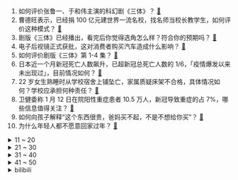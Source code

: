 1. 如何评价张鲁一、于和伟主演的科幻剧《三体》？ [:link:](https://www.zhihu.com/question/578863156)
2. 曹德旺表示，已经捐 100 亿元建世界一流名校，找名师当校长教学生，如何评价这种模式？ [:link:](https://www.zhihu.com/question/578862450)
3. 剧版《三体》已经播出，看完后你觉得选角怎么样？符合你的预期吗？ [:link:](https://www.zhihu.com/question/578882863)
4. 电子后视镜正式获批，这对消费者购买汽车造成什么影响？ [:link:](https://www.zhihu.com/question/577853256)
5. 如何评价剧版《三体》第 1-4 集？ [:link:](https://www.zhihu.com/question/578841291)
6. 日本近一个月新冠死亡人数飙升，已超新冠总死亡人数的 1/6，「疫情爆发以来未出现过」，目前情况如何？ [:link:](https://www.zhihu.com/question/578684291)
7. 22 岁女生熟睡时从学校宿舍上铺坠亡，家属质疑床架不合格，具体情况如何？学校应承担何种责任？ [:link:](https://www.zhihu.com/question/578487967)
8. 卫健委称 1 月 12 日在院阳性重症患者 10.5 万人，新冠导致重症的占 7%，哪些信息值得关注？ [:link:](https://www.zhihu.com/question/578690198)
9. 如何向孩子解释“这个东西很贵，爸妈买不起，不是不想给你买”？ [:link:](https://www.zhihu.com/question/572062178)
10. 为什么年轻人都不愿意回家过年？ [:link:](https://www.zhihu.com/question/568719935)
<details>
<summary>11 ~ 20</summary>

11. 尼泊尔一架搭载 72 人的客机坠毁，所有乘客和机组人员全部遇难，坠机原因可能为何？哪些信息值得关注？ [:link:](https://www.zhihu.com/question/578848657)
12. 为什么公务员考试的年龄要限制在 35 岁？ [:link:](https://www.zhihu.com/question/552627086)
13. iG 冠军野辅复出首战告负，LPL 春季赛 UP 0:2 不敌 NIP，如何评价这场比赛？ [:link:](https://www.zhihu.com/question/578870095)
14. 同事已经离职了一段时间了，但却迟迟不肯退出公司相关微信群，到底是出于什么样的心理？ [:link:](https://www.zhihu.com/question/577548907)
15. 俄罗斯央行声明称「从 1 月 13 日开始购买人民币作为国家财富基金」，如何看待俄方这一举措？ [:link:](https://www.zhihu.com/question/578219259)
16. 调查显示超八成「意向购房者」计划春节假期去看房，三居室成主流关注户型，受哪些因素影响？两居室还吃香吗？ [:link:](https://www.zhihu.com/question/578827695)
17. 桂林一酒吧卫生间装双面镜，男士如厕时可看见女厕洗手台，该设计是否违规？ [:link:](https://www.zhihu.com/question/578825645)
18. 岸田文雄赴美「拜码头」，确认强化同盟对抗中国，会谈仅持续 30 分钟，还有哪些信息值得关注？ [:link:](https://www.zhihu.com/question/578671018)
19. 假如姆巴佩本届世界杯卫冕成功，他是否可以成为历史前十的有力竞争者？ [:link:](https://www.zhihu.com/question/578468635)
20. 乌媒称乌克兰多地遭大规模导弹袭击，多处能源基础设施遭破坏，基辅等 11 个州紧急停电，目前情况如何？ [:link:](https://www.zhihu.com/question/578717298)
</details>
<details>
<summary>21 ~ 30</summary>

21. 男朋友劝我把钻戒换成金戒，为了方便以后当掉会保值，怎么办？婚戒有必要保值吗？ [:link:](https://www.zhihu.com/question/514147672)
22. 是过程更重要还是结果更重要？ [:link:](https://www.zhihu.com/question/578876973)
23. 初中英语是先刷题还是背单词? [:link:](https://www.zhihu.com/question/572487605)
24. 假如你可以获得一枚《原神》中的神之眼，你会选择什么元素？ [:link:](https://www.zhihu.com/question/442851975)
25. 应届生的身份到底有多重要？ [:link:](https://www.zhihu.com/question/386115358)
26. 有哪些做到「视觉欺骗」的建筑？是怎么做到的？ [:link:](https://www.zhihu.com/question/62389785)
27. 学习成绩不好，是选择继续读书，还是早日踏进社会呢？ [:link:](https://www.zhihu.com/question/578519955)
28. 2023 LPL 春季赛 RNG 2:0 击败 OMG 赛季开门红，如何评价这场比赛？ [:link:](https://www.zhihu.com/question/578869211)
29. 剧版《三体》中于和伟饰演的史强怎么样？ [:link:](https://www.zhihu.com/question/578880522)
30. 如何评价《中国奇谭》第四集《乡村巴士带走了王孩儿和神仙》? [:link:](https://www.zhihu.com/question/576785135)
</details>
<details>
<summary>31 ~ 40</summary>

31. 《阿凡达2水之道》为什么被吐槽成这样？ [:link:](https://www.zhihu.com/question/576552046)
32. 做自媒体你选择用手机拍摄还是单反相机拍摄呢？ [:link:](https://www.zhihu.com/question/577726733)
33. 谁是《三体》中最惨的面壁者？ [:link:](https://www.zhihu.com/question/528912447)
34. 体格小的人真的就打不过体格大的么? [:link:](https://www.zhihu.com/question/577558722)
35. 河南一女子因拒绝相亲导致家人被他人殴打住院，警方称「确有此事」，如何看待？如何从法律角度解读？ [:link:](https://www.zhihu.com/question/578504835)
36. 春节期间有哪些涉新冠的谣言需要跟父母澄清的？ [:link:](https://www.zhihu.com/question/575476395)
37. 如何评价张译、张颂文、李一桐主演的扫黑大剧《狂飙》？ [:link:](https://www.zhihu.com/question/578530818)
38. 《三体》的结局到底是什么？ [:link:](https://www.zhihu.com/question/24586393)
39. 去年还在指责日方，韩教育部今年也删除「日军慰安妇」内容，被批「断送韩国」，为何有如此转变？有哪些后果？ [:link:](https://www.zhihu.com/question/578334047)
40. 白炽灯为什么会淘汰？ [:link:](https://www.zhihu.com/question/578736472)
</details>
<details>
<summary>41 ~ 50</summary>

41. 有没有一串数字字母让别人看到就知道你是搞数学的 ？ [:link:](https://www.zhihu.com/question/578268915)
42. 如何看待男子年会醉酒后身亡，公司否认工伤称「非因工死亡」赔偿及募捐 14 万？公司应担什么法律责任？ [:link:](https://www.zhihu.com/question/578466379)
43. 美国总统拜登批准加利福尼亚州进入灾难状态，目前当地情况如何？ [:link:](https://www.zhihu.com/question/578844667)
44. 怎样评价一个英语老师好不好？ [:link:](https://www.zhihu.com/question/565845098)
45. CCTV6 评《三体》动画失利，「优质文戏的缺失使人物塑造过度娱乐化、脸谱化」，原著人设崩塌有多致命？ [:link:](https://www.zhihu.com/question/578668462)
46. 滑雪算是剧烈运动吗？ [:link:](https://www.zhihu.com/question/575504031)
47. 考教资《教育知识与能力》要背吗？ [:link:](https://www.zhihu.com/question/333787737)
48. 面对孩子的平庸，家长该怎么办？ [:link:](https://www.zhihu.com/question/573236868)
49. 同学经常拿你开玩笑，每一次提醒她总是说“开玩笑而已别当真”怎么办？ [:link:](https://www.zhihu.com/question/578542644)
50. 张朝阳回应「年轻人不要只追求赚钱和快乐」，称「别断章取义，我是在讲心理学和脑科学」，哪些信息值得关注？ [:link:](https://www.zhihu.com/question/578831838)
</details><details>
<summary>bilibili</summary>

1. 《原神》PV短片——「诸苦无隙」 [:link:](//www.bilibili.com/video/BV1R84y187Y5)
2. 【官方MV】《One Last Chicken》 再见了，所有的只因战士 [:link:](//www.bilibili.com/video/BV1Mx4y137fa)
3. 关于流行音乐的深度研究：华语音乐已经完蛋了吗？ [:link:](//www.bilibili.com/video/BV1m8411P7v7)
4. 再做一次梦吧，这次是以百大的身份。 [:link:](//www.bilibili.com/video/BV17G4y1C7de)
5. 寄生虫-自闭测试 [:link:](//www.bilibili.com/video/BV1224y1a7ks)
6. 无敌了！这一期直接超神！！！ [:link:](//www.bilibili.com/video/BV1WG4y1C7mT)
7. 这是我今年遇到的很多朋友 [:link:](//www.bilibili.com/video/BV15P4y1k7Wz)
8. 深夜小桌游 [:link:](//www.bilibili.com/video/BV1FW4y137Tx)
9. 考试，但没及格 [:link:](//www.bilibili.com/video/BV1vP4y1k7V7)
10. 当《神女劈观》遇上《木兰诗》 尚雯婕杨扬上演跨界合唱 [:link:](//www.bilibili.com/video/BV1oY4y1f7qf)
<details>
<summary>11 ~ 20</summary>

11. 黄沙无绿肥，老树独饮酒。清枝衬明月，惆怅落满杯。复原白居易诗中的黄金角狮 [:link:](//www.bilibili.com/video/BV12G4y1k7S4)
12. “小英雄大肚腩” [:link:](//www.bilibili.com/video/BV1NM411c7kM)
13. “我玩了400个小时不知火舞，但我从没见过她长什么样” [:link:](//www.bilibili.com/video/BV1DY411y7Fj)
14. 我想养个这玩意儿 [:link:](//www.bilibili.com/video/BV1FG4y1w7T7)
15. 都什么年代，谁还当传统齐天大圣？！！ [:link:](//www.bilibili.com/video/BV1k14y1T745)
16. 又是一年 [:link:](//www.bilibili.com/video/BV1jD4y1W7XH)
17. 《流浪地球2》定义主题曲《人是_》MV！纵使光亮微茫，依然奋力前行！命运打不败活着！ [:link:](//www.bilibili.com/video/BV1bY41197mq)
18. 【春节贺岁片】拐角遇到真爱，也有可能是警察 [:link:](//www.bilibili.com/video/BV1d84y187h1)
19. ⚡ 舞 动 春 晚 ⚡ [:link:](//www.bilibili.com/video/BV1aY411y7vk)
20. 快过年了玩个游戏虐待一下自己 [:link:](//www.bilibili.com/video/BV1XT41127jP)
</details>
<details>
<summary>21 ~ 30</summary>

21. 开会不小心露出了自己的浏览记录 [:link:](//www.bilibili.com/video/BV1jx4y137FY)
22. 三年之期 我的世界永恒的MC生存 二周目EP1 [:link:](//www.bilibili.com/video/BV1r8411N7am)
23. (现实世界 vs 中二动漫) 不行了 中二病犯了！ [:link:](//www.bilibili.com/video/BV1CD4y1W7u3)
24. 进击的巨人墨子（分享一波奇奇怪怪的知识） [:link:](//www.bilibili.com/video/BV14K411C77k)
25. 《明日方舟》限定干员「重岳」前瞻PV [:link:](//www.bilibili.com/video/BV18M411b7dm)
26. 排号200桌，等位5小时？好悬没把我饿死【凭啥排长队ep04-朱光玉火锅】 [:link:](//www.bilibili.com/video/BV1zW4y137qi)
27. 既然拿百大了 那不装了 [:link:](//www.bilibili.com/video/BV1iD4y1W7v8)
28. “从没想过这碗面，会改变我的这一年。” [:link:](//www.bilibili.com/video/BV1jx4y137Lq)
29. 时隔3年终于回国，第一次带爸妈，探秘最贵黑珍珠3钻家乡菜！ [:link:](//www.bilibili.com/video/BV19v4y1y7j8)
30. 《Crazy》 Cover  Gnarls Barkley [:link:](//www.bilibili.com/video/BV19A411Z7Np)
</details>
<details>
<summary>31 ~ 40</summary>

31. 300W粉UP主开什么车？雨哥到处跑座驾曝光！ [:link:](//www.bilibili.com/video/BV1XY4y1f7aQ)
32. 在这寒冷的冬季吃上热乎的,给孩子带来温暖是家人们赋予的,所以我很感谢大家 [:link:](//www.bilibili.com/video/BV1yW4y137em)
33. 同学聚会遇到了前女友，说起当年的故事。 [:link:](//www.bilibili.com/video/BV1BG4y1A729)
34. 史上用料最奢华的“巧克力砖”！一刀切下去，嘴角流下拉丝的眼泪…… [:link:](//www.bilibili.com/video/BV14P4y1k7WQ)
35. 【奇谭】“生活把我搓成桃，大圣送我三根毛” [:link:](//www.bilibili.com/video/BV1Ne4y1F7kV)
36. 什锦区UP主为何能拿百大?【7年回顾】 [:link:](//www.bilibili.com/video/BV1kK411C7eh)
37. 万人直播！偷拍女友尬舞社死...竟冲上热榜第一！？！ [:link:](//www.bilibili.com/video/BV1Cx4y1g767)
38. B 站 热 门 审 核 现 状 [:link:](//www.bilibili.com/video/BV1kx4y137HT)
39. 正义降魔 [:link:](//www.bilibili.com/video/BV1eY4y1f7ZA)
40. 2022年度未播出视频大放送——假如相亲对象的好友是HR（2 [:link:](//www.bilibili.com/video/BV1SG4y1A7Bd)
</details>
<details>
<summary>41 ~ 50</summary>

41. 论文中期检查现状 [:link:](//www.bilibili.com/video/BV1d24y1a72d)
42. 别拦着我，我要拯救世界！ [:link:](//www.bilibili.com/video/BV1JR4y127hC)
43. 还记得他吗？德国志愿者卢安克，深入广西深山中支教十八年 [:link:](//www.bilibili.com/video/BV1uP4y1k7yj)
44. 土坑酸菜重现市场，风评却变了？ [:link:](//www.bilibili.com/video/BV1Zd4y157kJ)
45. 玩游戏像高考，渡劫像考研，炼个药还得研究中医？！ [:link:](//www.bilibili.com/video/BV1WR4y127gc)
46. 春晚预测小品：《闺 蜜》 [:link:](//www.bilibili.com/video/BV1B14y1u7Gh)
47. 拼夕夕里3块5一个的“嫩牛五方”，你敢吃吗？？ [:link:](//www.bilibili.com/video/BV1TM411c7gv)
48. 多音字都是咋来的？ [:link:](//www.bilibili.com/video/BV1fP4y1r71X)
49. 这么可爱真是抱歉！❤️【咬人猫】 [:link:](//www.bilibili.com/video/BV1XY411y7HN)
50. 2023迦勒底新春会 [:link:](//www.bilibili.com/video/BV128411N7Ny)
</details>
<details>
<summary>51 ~ 60</summary>

51. 凌晨三点瞒着我爸偷偷去便利店狂吃大鸡腿 [:link:](//www.bilibili.com/video/BV1WD4y1W79y)
52. 食 食 物 者 为 俊 杰 [:link:](//www.bilibili.com/video/BV1qY411y7dD)
53. 采访百万粉up主，原来他们私底下是这样…. [:link:](//www.bilibili.com/video/BV1je4y1F7mw)
54. 必须严惩！ [:link:](//www.bilibili.com/video/BV14D4y1W7q3)
55. 3D版？毁灭菇的压迫感！ [:link:](//www.bilibili.com/video/BV17d4y177N7)
56. 一口气看完猪猪侠之变身战队，GG爆的满级号被队友给玩废了！ [:link:](//www.bilibili.com/video/BV1BY411y7ZE)
57. 史上最厕一月番？史上最乐一月番！2023一月新番开播吐槽！ [:link:](//www.bilibili.com/video/BV1A14y1g7PC)
58. 河南8旬老人夜市摆摊，利润仅2毛，顾客寥寥无几！ [:link:](//www.bilibili.com/video/BV1gA411f7Dn)
59. 这都什么乱七八糟的模拟器啦！？ [:link:](//www.bilibili.com/video/BV1Z8411P71C)
60. 《夜  袭  流  浪  者》 [:link:](//www.bilibili.com/video/BV1kM411b7Mv)
</details>
<details>
<summary>61 ~ 70</summary>

61. 我对这土地没有一点感情，评分9.3，中国最震撼的乡村纪录片！ [:link:](//www.bilibili.com/video/BV1Mv4y1i7FD)
62. 满门忠烈 [:link:](//www.bilibili.com/video/BV1aR4y1276c)
63. 一封以命送出的血书，竟改写了关羽命运？| 夏磊刘照坤献声，《川流：驿人》揭开历史阴影下的细节 [:link:](//www.bilibili.com/video/BV1CM411b7wQ)
64. “睡教” [:link:](//www.bilibili.com/video/BV1YY4y1f7DH)
65. 【TF家族】《一起去做的N件事》第十三件事：一起来释放吧！ [:link:](//www.bilibili.com/video/BV1aW4y137ue)
66. 羊 村 年 会 [:link:](//www.bilibili.com/video/BV1H14y1u7nF)
67. 骑行东北，寒潮到来大降温没找到庇护所，零下28度被迫雪地露营 [:link:](//www.bilibili.com/video/BV19R4y1Y7Qe)
68. 我只能说，这任务真有趣 [:link:](//www.bilibili.com/video/BV1YR4y127sd)
69. 张镇辉台球正经教学【6个不太建议使用的技巧】17.0版本 [:link:](//www.bilibili.com/video/BV1wv4y117mi)
70. 新概念“娱乐” [:link:](//www.bilibili.com/video/BV1B84y1h7q5)
</details>
<details>
<summary>71 ~ 80</summary>

71. 来欣赏这位浪漫又务实的男人吧 [:link:](//www.bilibili.com/video/BV1Wx4y137o5)
72. 【流浪地球2 | 定义主题曲《人是_》MV】周深震撼献唱，诉说人类的勇气与坚毅！ [:link:](//www.bilibili.com/video/BV18R4y1Y7Zz)
73. 当一个玩家输出练的全是弓箭手，这是她游戏的变化 [:link:](//www.bilibili.com/video/BV1z3411o7gs)
74. 2023未定事件簿新春会 [:link:](//www.bilibili.com/video/BV1Bd4y1L7R7)
75. 鹰酱的厨房初体验！ [:link:](//www.bilibili.com/video/BV1qG4y1c7QJ)
76. 《放假回家被骂十二则》 [:link:](//www.bilibili.com/video/BV1S84y1h7r1)
77. 🤤探长，我是女人🤤 [:link:](//www.bilibili.com/video/BV1U14y1u7Bc)
78. 用说唱科普生僻字 一起来听央视boys的《跟着我念字正腔圆》 [:link:](//www.bilibili.com/video/BV1XK411C7Mq)
79. 芬兰家人被成都冒烤鸭香到全场震惊！狂扫一大桌四川名小吃！担担面辣豆花儿疯狂抢食！撑到扶墙出！ [:link:](//www.bilibili.com/video/BV1JD4y1H7wp)
80. 全职UP这一年：难以启齿，避而不谈的问题今天全交代了 [:link:](//www.bilibili.com/video/BV1AG4y1C7Ks)
</details>
<details>
<summary>81 ~ 90</summary>

81. 多拉尔·海兰察：从放牛娃，到一等公，这一生如何回首？【乾隆往事】 [:link:](//www.bilibili.com/video/BV1Md4y1L75s)
82. 医学奇迹？！我捡的瘫痪小猫会蹬腿了！！！ [:link:](//www.bilibili.com/video/BV1oP4y1r77e)
83. 人类发源地非洲，为什么现在卷不出一个大国？【为什么历史42】 [:link:](//www.bilibili.com/video/BV1B24y1a7v1)
84. 凝望金杯？慌得一批？球王梅西迎来世纪加冕！ [:link:](//www.bilibili.com/video/BV1SG4y1y7Rg)
85. 【2023欢乐春节音乐会】穿越千年文明，邂逅神鸟 [:link:](//www.bilibili.com/video/BV1224y1Y7QA)
86. 亻尔 干 口麻 [:link:](//www.bilibili.com/video/BV1hY4y1f7PW)
87. 【医学博士】耗时30天，制作了一份全网最全《新冠说明书》I 关于新冠，说点实话！ [:link:](//www.bilibili.com/video/BV1pY411977z)
88. 中国婆婆给外国媳妇买三金 小哒莎感动哭了！这金手镯也太贵了！ [:link:](//www.bilibili.com/video/BV1EG4y1C7ob)
89. 棋魂战鹰，招招完美 [:link:](//www.bilibili.com/video/BV1mx4y1g7vH)
90. 19岁 拿了百大 [:link:](//www.bilibili.com/video/BV18R4y1Y7Qn)
</details>
<details>
<summary>91 ~ 100</summary>

91. 《原神》2023宣传视频-「来自群星II」愿旅途永不停息 [:link:](//www.bilibili.com/video/BV1qG4y1L7gi)
92. 前年，我救了一只秃鹫，发了誓说只要它活下来我就再单身两年，没想到它活了，我也单身了两年。我掰着手指头算，两年快到了，我的桃花也快该到了吧，然后…然后… [:link:](//www.bilibili.com/video/BV1XA411d7mM)
93. 把原神全部的糖塞入一首《深海回响》中...「原神/填词/翻唱/深海回响/4K」 [:link:](//www.bilibili.com/video/BV1P84y1Y7P5)
94. BILIBILI POWER UP 2022百大UP主盛典 全程回顾（上） [:link:](//www.bilibili.com/video/BV19D4y1p7WF)
95. 憋笑大挑战：五种难度视频，你能通关吗？ [:link:](//www.bilibili.com/video/BV1MP4y1y7Lb)
96. ⚡还得是《叶罗丽》味冲啊！⚡ [:link:](//www.bilibili.com/video/BV1Cd4y1j7eH)
97. 错综复杂，细节爆炸，这才叫真正的爽剧！深度解说《黑暗荣耀》（下） [:link:](//www.bilibili.com/video/BV1uG4y1C7Wg)
98. 有种上学被抽查知识点的快感（5） [:link:](//www.bilibili.com/video/BV1JA411o7uT)
99. “国运线” [:link:](//www.bilibili.com/video/BV15P4y1k75e)
100. 【战术频道】美剧都不敢这么演！SAS神级营救操作，事实证明水平！ [:link:](//www.bilibili.com/video/BV1tM411h7H3)
</details></details>